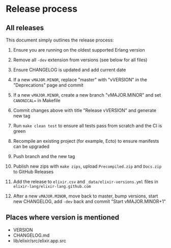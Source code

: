 # Release process

## All releases

This document simply outlines the release process:

1. Ensure you are running on the oldest supported Erlang version

2. Remove all `-dev` extension from versions (see below for all files)

3. Ensure CHANGELOG is updated and add current date

4. If a new `vMAJOR.MINOR`, replace "master" with "vVERSION" in the "Deprecations" page and commit

5. If a new `vMAJOR.MINOR`, create a new branch "vMAJOR.MINOR" and set `CANONICAL=` in Makefile

6. Commit changes above with title "Release vVERSION" and generate new tag

7. Run `make clean test` to ensure all tests pass from scratch and the CI is green

8. Recompile an existing project (for example, Ecto) to ensure manifests can be upgraded

9. Push branch and the new tag

10. Publish new zips with `make zips`, upload `Precompiled.zip` and `Docs.zip` to GitHub Releases

11. Add the release to `elixir.csv` and `_data/elixir-versions.yml` files in `elixir-lang/elixir-lang.github.com`

12. After a new `vMAJOR.MINOR`, move back to master, bump versions, start new CHANGELOG, add `-dev` back and commit "Start vMAJOR.MINOR+1"

## Places where version is mentioned

* VERSION
* CHANGELOG.md
* lib/elixir/src/elixir.app.src
